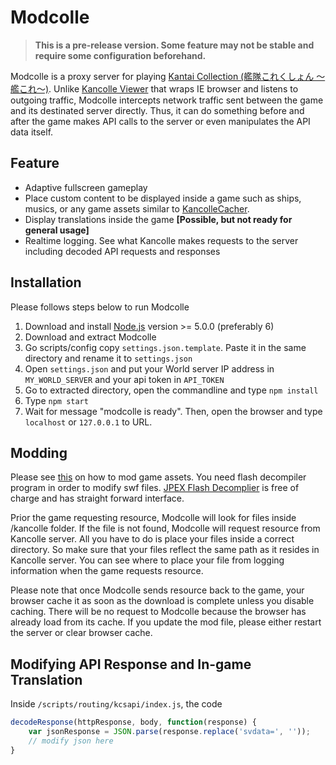 # Modcolle
> **This is a pre-release version. Some feature may not be stable and require some configuration beforehand.**

Modcolle is a proxy server for playing [Kantai Collection (艦隊これくしょん ～艦これ～)](http://www.dmm.com/netgame_s/kancolle/).
Unlike [Kancolle Viewer](https://github.com/Grabacr07/KanColleViewer) that wraps IE browser and listens to outgoing traffic, Modcolle intercepts network traffic sent between the game and its destinated server directly.
Thus, it can do something before and after the game makes API calls to the server or even manipulates the API data itself.

## Feature
* Adaptive fullscreen gameplay
* Place custom content to be displayed inside a game such as ships, musics, or any game assets similar to [KancolleCacher](https://github.com/df32/KanColleCacher).
* Display translations inside the game **[Possible, but not ready for general usage]**
* Realtime logging. See what Kancolle makes requests to the server including decoded API requests and responses

## Installation
Please follows steps below to run Modcolle
1. Download and install [Node.js](https://nodejs.org/en/) version >= 5.0.0 (preferably 6)
2. Download and extract Modcolle
3. Go scripts/config copy ``settings.json.template``. Paste it in the same directory and rename it to ``settings.json``
4. Open ``settings.json`` and put your World server IP address in ``MY_WORLD_SERVER`` and your api token in ``API_TOKEN``
5. Go to extracted directory, open the commandline and type ``npm install``
6. Type ``npm start``
7. Wait for message "modcolle is ready". Then, open the browser and type ``localhost`` or ``127.0.0.1`` to URL.

## Modding
Please see [this](http://himeuta.org/showthread.php?4880-Guide-Mod-Your-Game-Guide) on how to mod game assets.
You need flash decompiler program in order to modify swf files.
[JPEX Flash Decomplier](https://www.free-decompiler.com/flash/download/) is free of charge and has straight forward interface.

Prior the game requesting resource, Modcolle will look for files inside /kancolle folder.
If the file is not found, Modcolle will request resource from Kancolle server.
All you have to do is place your files inside a correct directory.
So make sure that your files reflect the same path as it resides in Kancolle server.
You can see where to place your file from logging information when the game requests resource.

Please note that once Modcolle sends resource back to the game, your browser cache it as soon as the download is complete unless you disable caching.
There will be no request to Modcolle because the browser has already load from its cache.
If you update the mod file, please either restart the server or clear browser cache.

## Modifying API Response and In-game Translation
Inside ``/scripts/routing/kcsapi/index.js``, the code
```javascript
decodeResponse(httpResponse, body, function(response) {
	var jsonResponse = JSON.parse(response.replace('svdata=', ''));
	// modify json here
}
```
